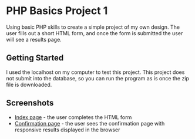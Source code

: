 # PHP Basics Project 1
Using basic PHP skills to create a simple project of my own design. The user fills out a short HTML form, and once the form is submitted the user will see a results page.

## Getting Started
I used the localhost on my computer to test this project. This project does not submit into the database, so you can run the program as is once the zip file is downloaded.

## Screenshots
* [Index page](https://user-images.githubusercontent.com/18091241/29595264-6cce445e-8784-11e7-95ae-badcfee12852.png) - the user completes the HTML form
* [Confirmation page](https://user-images.githubusercontent.com/18091241/29595274-7d315e8a-8784-11e7-83df-87f9e6148287.png) - the user sees the confirmation page with responsive results displayed in the browser
